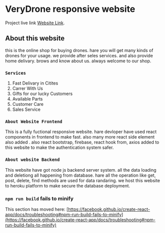 # VeryDrone responsive website

Project live link [Website Link](https://droneshop-cliant-website.web.app/).

## About this website

this is the online shop for buying drones. hare you will get many kinds of drones for your usage.
we provide after seles services. and also provide home delivary. brows and know about us. always welcome to our shop.

### `Services`

1. Fast Delivary in Citites
2. Carrer With Us
3. Gifts for our lucky Customers
4. Available Parts
5. Customer Care
6. Sales Service



### `About Website Frontend`

This is a fully fuctional responsive website. hare devloper have used react components
in frontend to make fast. also many more react side element also added .
also react bootstrap, firebase, react hook from, axios added to this website to make the authentication system safer.

### `About website Backend`

This website have got node js backend server system. all the data loading and deletiong all happening from database. hare all the operation like get, post, delete, find methods are used for  data randaring.
we host this website to heroku platform to make secure the database deployment.

### `npm run build` fails to minify

This section has moved here: [https://facebook.github.io/create-react-app/docs/troubleshooting#npm-run-build-fails-to-minify](https://facebook.github.io/create-react-app/docs/troubleshooting#npm-run-build-fails-to-minify)

